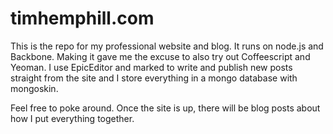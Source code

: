 # timhemphill.com

This is the repo for my professional website and blog. It runs on node.js and Backbone. Making it gave me the excuse to also try out Coffeescript and Yeoman. I use EpicEditor and marked to write and publish new posts straight from the site and I store everything in a mongo database with mongoskin.

Feel free to poke around. Once the site is up, there will be blog posts about how I put everything together.